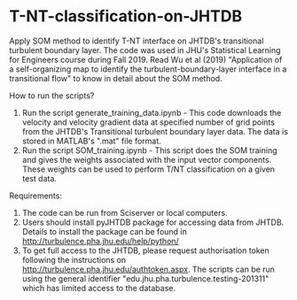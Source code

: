# T-NT-classification-on-JHTDB
Apply SOM method to identify T-NT interface on JHTDB's transitional turbulent boundary layer. The code was used in JHU's Statistical Learning for Engineers course during Fall 2019.
Read Wu et al (2019) "Application of a self-organizing map to identify the turbulent-boundary-layer interface in a transitional flow" to know in detail about the SOM method.

How to run the scripts?
1. Run the script generate_training_data.ipynb - This code downloads the velocity and velocity gradient data at specified number of grid points from the JHTDB's Transitional turbulent boundary layer data. The data is stored in MATLAB's ".mat" file format.
2. Run the script SOM_training.ipynb - This script does the SOM training and gives the weights associated with the input vector components. These weights can be used to perform T/NT classification on a given test data.

Requirements:
1. The code can be run from Sciserver or local computers. 
2. Users should install pyJHTDB package for accessing data from JHTDB. Details to install the package can be found in http://turbulence.pha.jhu.edu/help/python/
3. To get full access to the JHTDB, please request authorisation token following the instructions on http://turbulence.pha.jhu.edu/authtoken.aspx. The scripts can be run using the general identifier "edu.jhu.pha.turbulence.testing-201311" which has limited access to the database.

